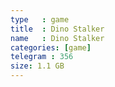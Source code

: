 ```yaml
---
type   : game
title  : Dino Stalker
name   : Dino Stalker
categories: [game]
telegram : 356
size: 1.1 GB
---
```



